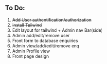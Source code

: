 <h2>To Do:</h2>
<ol>
    <li><strike>Add User authentification/authorization</strike></li>
    <li><strike>Install Tailwind</strike></li>
    <li>Edit layout for tailwind + Admin nav Bar(side)</li>
    <li>Admin add/edit/remove user</li>
    <li>Front form to database enquiries</li>
    <li>Admin view/add/edit/remove enq</li>
    <li>Admin Profile view</li>
    <li>Front page design</li>
<ol>